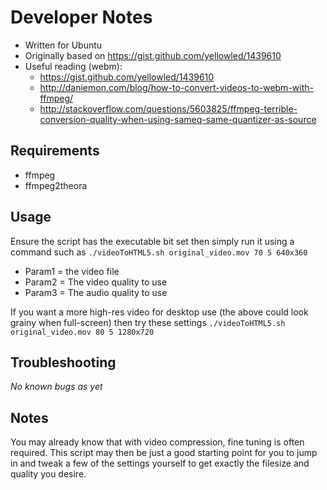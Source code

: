 # Developer Notes
* Written for Ubuntu
* Originally based on https://gist.github.com/yellowled/1439610
* Useful reading (webm):
  * https://gist.github.com/yellowled/1439610
  * http://daniemon.com/blog/how-to-convert-videos-to-webm-with-ffmpeg/
  * http://stackoverflow.com/questions/5603825/ffmpeg-terrible-conversion-quality-when-using-sameq-same-quantizer-as-source

## Requirements
* ffmpeg
* ffmpeg2theora

## Usage
Ensure the script has the executable bit set then simply run it using a command such as
```./videoToHTML5.sh original_video.mov 70 5 640x360```
* Param1 = the video file
* Param2 = The video quality to use
* Param3 = The audio quality to use

If you want a more high-res video for desktop use (the above could look grainy when full-screen) then try these settings
```./videoToHTML5.sh original_video.mov 80 5 1280x720```

## Troubleshooting
*No known bugs as yet*

## Notes
You may already know that with video compression, fine tuning is often required.  This script may then be just a good starting point for you to jump in and tweak a few of the settings yourself to get exactly the filesize and quality you desire.
